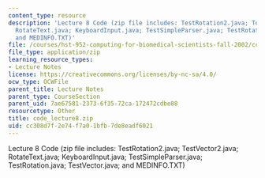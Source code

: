 ```yaml
---
content_type: resource
description: 'Lecture 8 Code (zip file includes: TestRotation2.java; TestVector2.java;
  RotateText.java; KeyboardInput.java; TestSimpleParser.java; TestRotation.java; TestVector.java;
  and MEDINFO.TXT)'
file: /courses/hst-952-computing-for-biomedical-scientists-fall-2002/cc308d7f2e74f7a01bfb7de8eadf6021_code_lecture8.zip
file_type: application/zip
learning_resource_types:
- Lecture Notes
license: https://creativecommons.org/licenses/by-nc-sa/4.0/
ocw_type: OCWFile
parent_title: Lecture Notes
parent_type: CourseSection
parent_uid: 7ae67581-2373-6f35-72ca-172472cdbe88
resourcetype: Other
title: code_lecture8.zip
uid: cc308d7f-2e74-f7a0-1bfb-7de8eadf6021
---
```

Lecture 8 Code (zip file includes: TestRotation2.java; TestVector2.java; RotateText.java; KeyboardInput.java; TestSimpleParser.java; TestRotation.java; TestVector.java; and MEDINFO.TXT)